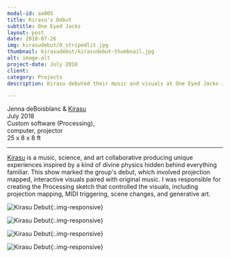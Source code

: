 ```yaml
---
modal-id: aa005
title: Kirasu's Debut
subtitle: One Eyed Jacks
layout: post
date: 2018-07-26
img: kirasudebut/0_stripedlit.jpg
thumbnail: kirasudebut/kirasudebut-thumbnail.jpg
alt: image-alt
project-date: July 2018
client:
category: Projects
description: Kirasu debuted their music and visuals at One Eyed Jacks in New Orleans.

---
```


Jenna deBoisblanc & [Kirasu](http://www.kirasumusic.com/)   
July 2018  
Custom software (Processing),  
computer, projector     
25 x 8 x 8 ft  

---

[Kirasu](http://www.kirasumusic.com/) is a music, science, and art collaborative producing unique experiences inspired by a kind of divine physics hidden behind everything familiar. This show marked the group's debut, which involved projection mapped, interactive visuals paired with original music. I was responsible for creating the Processing sketch that controlled the visuals, including projection mapping, MIDI triggering, scene changes, and generative art.


![Kirasu Debut]({{site.url}}/img/portfolio/kirasudebut/neon3.jpg){:.img-responsive}

![Kirasu Debut]({{site.url}}/img/portfolio/kirasudebut/pink.jpg){:.img-responsive}

![Kirasu Debut]({{site.url}}/img/portfolio/kirasudebut/splash2.jpg){:.img-responsive}

![Kirasu Debut]({{site.url}}/img/portfolio/kirasudebut/crowd.jpg){:.img-responsive}
